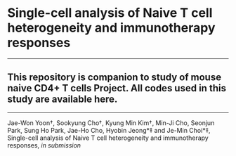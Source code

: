 # Single-cell analysis of Naive T cell heterogeneity and immunotherapy responses
---
## This repository is companion to study of mouse naive CD4+ T cells Project. All codes used in this study are available here.
---
Jae-Won Yoon†, Sookyung Cho†, Kyung Min Kim†, Min-Ji Cho, Seonjun Park, Sung Ho Park, Jae-Ho Cho, Hyobin Jeong*‡ and Je-Min Choi*‡, Single-cell analysis of Naive T cell heterogeneity and immunotherapy responses, _in submission_
